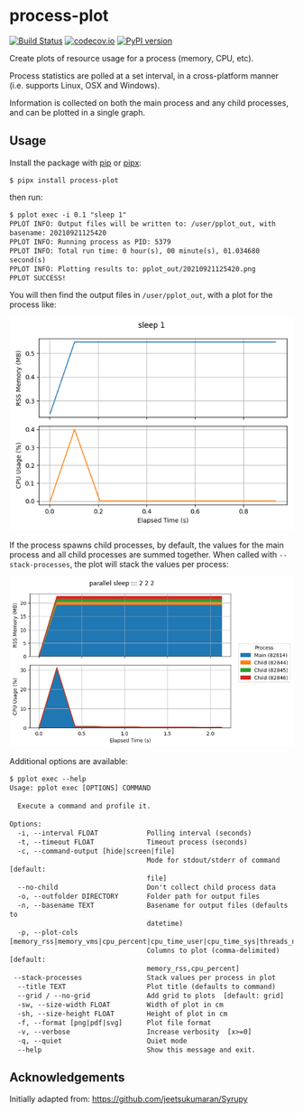 # process-plot

[![Build Status][ci-badge]][ci-link]
[![codecov.io][cov-badge]][cov-link]
[![PyPI version][pypi-badge]][pypi-link]

Create plots of resource usage for a process (memory, CPU, etc).

Process statistics are polled at a set interval, in a cross-platform manner (i.e. supports Linux, OSX and Windows).

Information is collected on both the main process and any child processes, and can be plotted in a single graph.

## Usage

Install the package with [pip](https://pip.pypa.io) or [pipx](https://github.com/pypa/pipx):

```console
$ pipx install process-plot
```

then run:

```console
$ pplot exec -i 0.1 "sleep 1"
PPLOT INFO: Output files will be written to: /user/pplot_out, with basename: 20210921125420
PPLOT INFO: Running process as PID: 5379
PPLOT INFO: Total run time: 0 hour(s), 00 minute(s), 01.034680 second(s)
PPLOT INFO: Plotting results to: pplot_out/20210921125420.png
PPLOT SUCCESS!
```

You will then find the output files in `/user/pplot_out`, with a plot for the process like:

![example plot](example.png)

If the process spawns child processes, by default, the values for the main process and all child processes are summed together.
When called with `--stack-processes`, the plot will stack the values per process:

![example parallel plot](example_parallel.png)

Additional options are available:

```console
$ pplot exec --help
Usage: pplot exec [OPTIONS] COMMAND

  Execute a command and profile it.

Options:
  -i, --interval FLOAT            Polling interval (seconds)
  -t, --timeout FLOAT             Timeout process (seconds)
  -c, --command-output [hide|screen|file]
                                  Mode for stdout/stderr of command  [default:
                                  file]
  --no-child                      Don't collect child process data
  -o, --outfolder DIRECTORY       Folder path for output files
  -n, --basename TEXT             Basename for output files (defaults to
                                  datetime)
  -p, --plot-cols [memory_rss|memory_vms|cpu_percent|cpu_time_user|cpu_time_sys|threads_num|files_num]
                                  Columns to plot (comma-delimited)  [default:
                                  memory_rss,cpu_percent]
 --stack-processes                Stack values per process in plot
  --title TEXT                    Plot title (defaults to command)
  --grid / --no-grid              Add grid to plots  [default: grid]
  -sw, --size-width FLOAT         Width of plot in cm
  -sh, --size-height FLOAT        Height of plot in cm
  -f, --format [png|pdf|svg]      Plot file format
  -v, --verbose                   Increase verbosity  [x>=0]
  -q, --quiet                     Quiet mode
  --help                          Show this message and exit.
```

## Acknowledgements

Initially adapted from: <https://github.com/jeetsukumaran/Syrupy>

[ci-badge]: https://github.com/chrisjsewell/process-plot/workflows/CI/badge.svg?branch=main
[ci-link]: https://github.com/chrisjsewell/process-plot/actions?query=workflow%3ACI+branch%3Amain+event%3Apush
[cov-badge]: https://codecov.io/gh/chrisjsewell/process-plot/branch/main/graph/badge.svg
[cov-link]: https://codecov.io/gh/chrisjsewell/process-plot
[pypi-badge]: https://img.shields.io/pypi/v/process-plot.svg
[pypi-link]: https://pypi.org/project/process-plot

